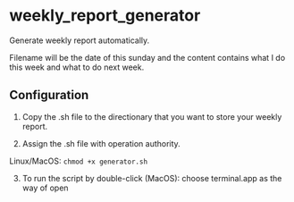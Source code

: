 # weekly_report_generator

Generate weekly report automatically. 

Filename will be the date of this sunday and the content contains what I do this week and what to do next week.

## Configuration

1. Copy the .sh file to the directionary that you want to store your weekly report.

2. Assign the .sh file with operation authority.

Linux/MacOS: `chmod +x generator.sh`

3. To run the script by double-click (MacOS): choose terminal.app as the way of open

